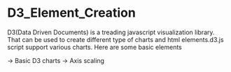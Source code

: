 D3_Element_Creation
===================
D3(Data Driven Documents) is a treading javascript visualization library. That can be used to create different type of charts and html elements.d3.js script support various charts. Here are some basic elements 

-> Basic D3 charts
-> Axis scaling 
